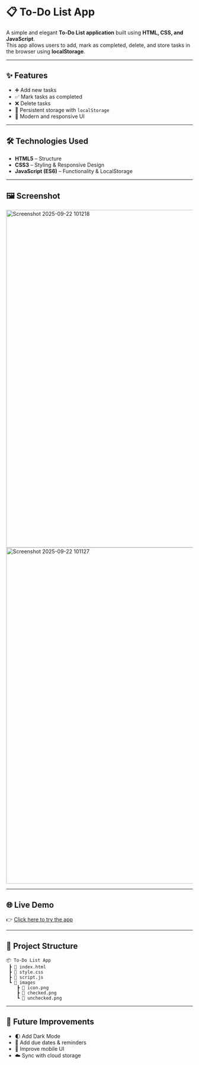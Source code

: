 # 📋 To-Do List App

A simple and elegant **To-Do List application** built using **HTML, CSS, and JavaScript**.  
This app allows users to add, mark as completed, delete, and store tasks in the browser using **localStorage**.

---

## ✨ Features
- ➕ Add new tasks  
- ✅ Mark tasks as completed  
- ❌ Delete tasks  
- 💾 Persistent storage with `localStorage`  
- 🎨 Modern and responsive UI  

---

## 🛠️ Technologies Used
- **HTML5** – Structure  
- **CSS3** – Styling & Responsive Design  
- **JavaScript (ES6)** – Functionality & LocalStorage  

---

## 🖼️ Screenshot  
<img width="1912" height="911" alt="Screenshot 2025-09-22 101218" src="https://github.com/user-attachments/assets/45505324-755a-40fe-bf96-33134cc2e550" />
<img width="1916" height="907" alt="Screenshot 2025-09-22 101127" src="https://github.com/user-attachments/assets/11c21b0e-a26c-4664-ae14-e8d1282eada3" />

---

## 🌐 Live Demo
👉 [Click here to try the app](https://abhishek-1273.github.io/Week-15-To-Do-List-App/)

---
## 📂 Project Structure
```
📦 To-Do List App
 ┣ 📜 index.html
 ┣ 📜 style.css
 ┣ 📜 script.js
 ┗ 📂 images
    ┣ 📜 icon.png
    ┣ 📜 checked.png
    ┗ 📜 unchecked.png
```
---

## 📌 Future Improvements

- 🌓 Add Dark Mode
- 📅 Add due dates & reminders
- 📱 Improve mobile UI
- ☁️ Sync with cloud storage
